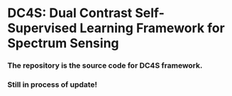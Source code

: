 # DC4S: Dual Contrast Self-Supervised Learning Framework for Spectrum Sensing

### The repository is the source code for DC4S framework.

### Still in process of update!

